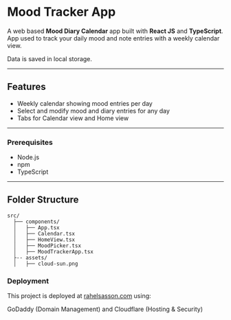 # Mood Tracker App

A web based **Mood Diary Calendar** app built with **React JS** and **TypeScript**. 
App used to track your daily mood and note entries with a weekly calendar view.  

Data is saved in local storage.

---

## Features

- Weekly calendar showing mood entries per day  
- Select and modify mood and diary entries for any day  
- Tabs for Calendar view and Home view  

---

### Prerequisites

- Node.js
- npm
- TypeScript 

---

## Folder Structure

```
src/
  ├── components/
  │   ├── App.tsx
  │   ├── Calendar.tsx
  │   ├── HomeView.tsx
  │   ├── MoodPicker.tsx
  │   ├── MoodTrackerApp.tsx
  ├-- assets/
  │   ├── cloud-sun.png
  ```

### Deployment

This project is deployed at [rahelsasson.com](https://rahelsasson.com)  using:

GoDaddy (Domain Management) and 
Cloudflare (Hosting & Security)